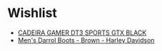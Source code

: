 # Wishlist

- [CADEIRA GAMER DT3 SPORTS GTX BLACK](https://www.terabyteshop.com.br/produto/7306/cadeira-gamer-dt3-sports-gtx-black)
- [Men's Darrol Boots - Brown - Harley Davidson](https://www.harley-davidson.com/store/darrol-boots---brown)
